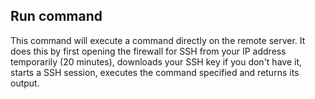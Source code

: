 <!-- post: -->


## Run command

This command will execute a command directly on the remote server. It does this by first opening the firewall for SSH from your IP address temporarily (20 minutes), downloads your SSH key if you don't have it, starts a SSH session, executes the command specified and returns its output.

